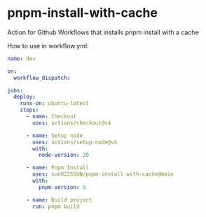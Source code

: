 # pnpm-install-with-cache

Action for Github Workflows that installs pnpm install with a cache

How to use in workflow.yml:

```yml
name: dev

on:
  workflow_dispatch:

jobs:
  deploy:
    runs-on: ubuntu-latest
    steps:
      - name: Checkout
        uses: actions/checkout@v4

      - name: Setup node
        uses: actions/setup-node@v4
        with:
          node-version: 20

      - name: Pnpm Install
        uses: sun0225SUN/pnpm-install-with-cache@main
        with:
          pnpm-version: 9

      - name: Build project
        run: pnpm build
```
